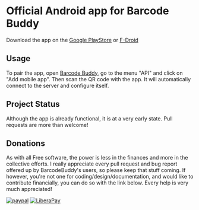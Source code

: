 # Official Android app for Barcode Buddy

Download the app on the [Google PlayStore](https://play.google.com/store/apps/details?id=de.bulling.barcodebuddyscanner) or [F-Droid](https://f-droid.org/en/packages/de.bulling.barcodebuddyscanner/)


## Usage

To pair the app, open [Barcode Buddy](https://github.com/Forceu/barcodebuddy), go to the menu "API" and click on "Add mobile app". Then scan the QR code with the app. It will automatically connect to the server and configure itself.


## Project Status

Although the app is already functional, it is at a very early state. Pull requests are more than welcome!



## Donations

As with all Free software, the power is less in the finances and more in the collective efforts. I really appreciate every pull request and bug report offered up by BarcodeBuddy's users, so please keep that stuff coming. If however, you're not one for coding/design/documentation, and would like to contribute financially, you can do so with the link below. Every help is very much appreciated!

[![paypal](https://img.shields.io/badge/Donate-PayPal-green.svg)](https://www.paypal.com/cgi-bin/webscr?cmd=_donations&business=donate@bulling.mobi&lc=US&item_name=BarcodeBuddy&no_note=0&cn=&currency_code=EUR&bn=PP-DonationsBF:btn_donateCC_LG.gif:NonHosted) [![LiberaPay](https://img.shields.io/badge/Donate-LiberaPay-green.svg)](https://liberapay.com/MBulling/donate)
